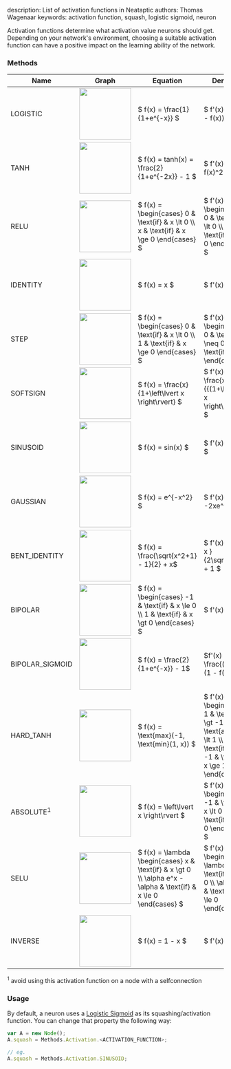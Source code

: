description: List of activation functions in Neataptic
authors: Thomas Wagenaar
keywords: activation function, squash, logistic sigmoid, neuron

Activation functions determine what activation value neurons should get. Depending on your network's environment, choosing a suitable activation function can have a positive impact on the learning ability of the network.

### Methods

Name | Graph | Equation | Derivative
---- | ----- | -------- | ----------
LOGISTIC | <img src="http://imgur.com/LR7dIMm.png" width="120px"/> | $ f(x) = \frac{1}{1+e^{-x}} $ | $ f'(x) = f(x)(1 - f(x)) $
TANH     | <img src="http://imgur.com/8lrWuwU.png" width="120px"/> | $ f(x) = tanh(x) = \frac{2}{1+e^{-2x}} - 1 $ | $ f'(x) = 1 - f(x)^2 $
RELU     | <img src="http://imgur.com/M2FozQu.png" width="120px"/> | $ f(x) = \begin{cases} 0  & \text{if} & x \lt 0 \\\ x & \text{if} & x \ge 0 \end{cases} $ | $ f'(x) = \begin{cases} 0  & \text{if} & x \lt 0 \\\ 1 & \text{if} & x \ge 0 \end{cases} $
IDENTITY | <img src="http://imgur.com/3cJ1QTQ.png" width="120px"/> | $ f(x) = x $ | $ f'(x) = 1 $
STEP | <img src="http://imgur.com/S5qZbVY.png" width="120px"/> |$ f(x) = \begin{cases} 0  & \text{if} & x \lt 0 \\\ 1 & \text{if} & x \ge 0 \end{cases} $| $ f'(x) = \begin{cases} 0  & \text{if} & x \neq 0 \\\ ? & \text{if} & x = 0 \end{cases} $
SOFTSIGN | <img src="http://imgur.com/8bdal1j.png" width="120px"/> | $ f(x) = \frac{x}{1+\left\lvert x \right\rvert} $ | $ f'(x) = \frac{x}{{(1+\left\lvert x \right\rvert)}^2} $
SINUSOID | <img src="http://imgur.com/IbxYwL0.png" width="120px"/> | $ f(x) = sin(x) $ |  $ f'(x) = cos(x) $
GAUSSIAN | <img src="http://imgur.com/aJDCbPI.png" width="120px"/> | $ f(x) = e^{-x^2} $ | $ f'(x) = -2xe^{-x^2} $
BENT_IDENTITY | <img src="http://imgur.com/m0RGEDV.png" width="120px"/> | $ f(x) = \frac{\sqrt{x^2+1} - 1}{2} + x$ | $ f'(x) = \frac{ x }{2\sqrt{x^2+1}} + 1 $
BIPOLAR | <img src="http://imgur.com/gSiH8hU.png" width="120px"/> | $ f(x) = \begin{cases} -1  & \text{if} & x \le 0 \\\ 1 & \text{if} & x \gt 0 \end{cases}  $ | $ f'(x) = 0 $
BIPOLAR_SIGMOID | <img src="http://imgur.com/rqXYBaH.png" width="120px"/> |  $ f(x) = \frac{2}{1+e^{-x}}  - 1$ | $f'(x) = \frac{(1 + f(x))(1 - f(x))}{2} $
HARD_TANH | <img src="http://imgur.com/WNqyjdK.png" width="120px"/> | $ f(x) = \text{max}(-1, \text{min}(1, x)) $ | $ f'(x) = \begin{cases} 1  & \text{if} & x \gt -1 & \text{and} & x \lt 1 \\\ 0 & \text{if} & x \le -1 & \text{or} & x \ge 1 \end{cases} $
ABSOLUTE<sup>1</sup> | <img src="http://imgur.com/SBs32OI.png" width="120px"/> | $ f(x) = \left\lvert x \right\rvert $ | $ f'(x) = \begin{cases} -1  & \text{if} & x \lt 0 \\\ 1 & \text{if} & x \ge 0 \end{cases} $
SELU | <img src="http://i.imgur.com/BCSi7Lu.png" width="120px"/> |  $ f(x) = \lambda \begin{cases} x  & \text{if} & x \gt 0 \\\ \alpha e^x - \alpha & \text{if} & x \le 0 \end{cases} $ | $ f'(x) = \begin{cases} \lambda  & \text{if} & x \gt 0 \\\ \alpha e^x & \text{if} & x \le 0 \end{cases} $
INVERSE | <img src="http://imgur.com/n5RiG7N.png" width="120px"/> | $ f(x) = 1 - x $ | $ f'(x) = -1 $

<sup>1</sup> avoid using this activation function on a node with a selfconnection

### Usage
By default, a neuron uses a [Logistic Sigmoid](http://en.wikipedia.org/wiki/Logistic_function) as its squashing/activation function. You can change that property the following way:

```javascript
var A = new Node();
A.squash = Methods.Activation.<ACTIVATION_FUNCTION>;

// eg.
A.squash = Methods.Activation.SINUSOID;
```
